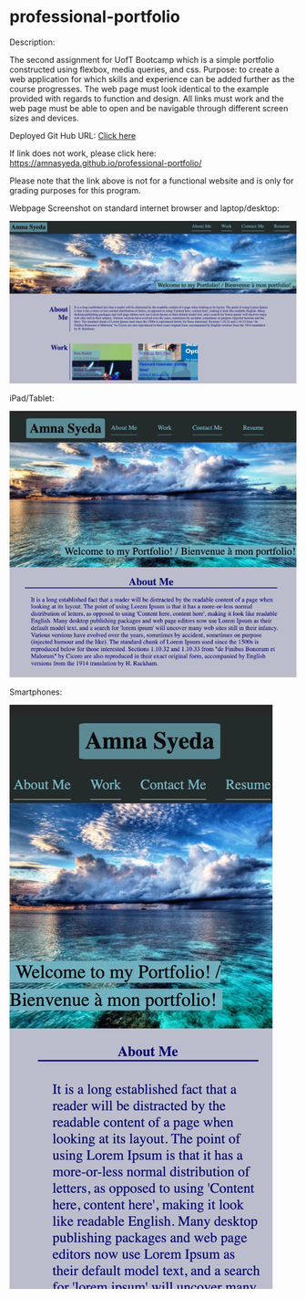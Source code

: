 # professional-portfolio


Description:

The second assignment for UofT Bootcamp which is a simple portfolio constructed using flexbox, media queries, and css. 
Purpose: to create a web application for which skills and experience can be added further as the course progresses. The web page must look identical to the example provided with regards to function and design. All links must work and the web page must be able to open and be navigable through different screen sizes and devices. 

Deployed Git Hub URL: 
<a href="https://amnasyeda.github.io/professional-portfolio/" target="_blank">Click here</a>

If link does not work, please click here: https://amnasyeda.github.io/professional-portfolio/


Please note that the link above is not for a functional website and is only for grading purposes for this program. 

Webpage Screenshot on standard internet browser and laptop/desktop: 

![alt text](https://raw.githubusercontent.com/amnasyeda/professional-portfolio/develop/assets/images/desktop-laptop.png)

iPad/Tablet:

![alt text](https://raw.githubusercontent.com/amnasyeda/professional-portfolio/develop/assets/images/iPad.png)

Smartphones:

![alt text](https://raw.githubusercontent.com/amnasyeda/professional-portfolio/develop/assets/images/iPhone-x.png)




